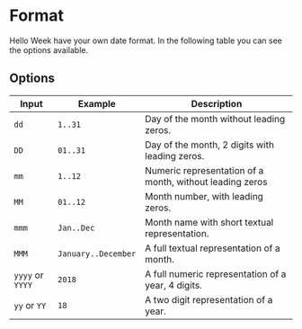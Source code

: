 # Format

Hello Week have your own date format. In the following table you can see the options available.

## Options

| Input            | Example             | Description                                              |
| ---------------- | ------------------- | -------------------------------------------------------- |
| `dd`             | `1..31`             | Day of the month without leading zeros.                  |
| `DD`             | `01..31`            | Day of the month, 2 digits with leading zeros.           |
| `mm`             | `1..12`             | Numeric representation of a month, without leading zeros |
| `MM`             | `01..12`            | Month number, with leading zeros.                        |
| `mmm`            | `Jan..Dec`          | Month name with short textual representation.            |
| `MMM`            | `January..December` | A full textual representation of a month.                |
| `yyyy` or `YYYY` | `2018`              | A full numeric representation of a year, 4 digits.       |
| `yy` or `YY`     | `18`                | A two digit representation of a year.                    |
